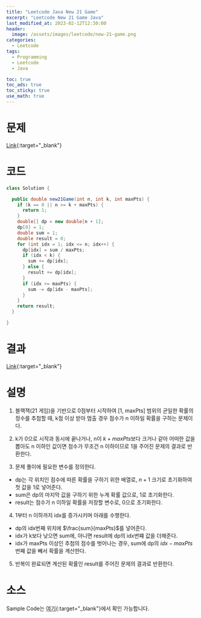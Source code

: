 ```yaml
---
title: "Leetcode Java New 21 Game"
excerpt: "Leetcode New 21 Game Java"
last_modified_at: 2023-02-12T12:30:00
header:
  image: /assets/images/leetcode/new-21-game.png
categories:
  - Leetcode
tags:
  - Programming
  - Leetcode
  - Java

toc: true
toc_ads: true
toc_sticky: true
use_math: true
---
```

# 문제
[Link](https://leetcode.com/problems/new-21-game){:target="_blank"}

# 코드
```java
class Solution {

  public double new21Game(int n, int k, int maxPts) {
    if (k == 0 || n >= k + maxPts) {
      return 1;
    }
    double[] dp = new double[n + 1];
    dp[0] = 1;
    double sum = 1;
    double result = 0;
    for (int idx = 1; idx <= n; idx++) {
      dp[idx] = sum / maxPts;
      if (idx < k) {
        sum += dp[idx];
      } else {
        result += dp[idx];
      }
      if (idx >= maxPts) {
        sum -= dp[idx - maxPts];
      }
    }
    return result;
  }

}
```

# 결과
[Link](https://leetcode.com/problems/new-21-game/submissions/896388326/){:target="_blank"}

# 설명
1. 블랙잭(21 게임)을 기반으로 0점부터 시작하여 [1, maxPts] 범위의 균일한 확률의 정수를 추첨할 때, k점 이상 받아 멈출 경우 점수가 n 이하일 확률을 구하는 문제이다.

2. k가 0으로 시작과 동시에 끝나거나, n이 $k + maxPts$보다 크거나 같아 어떠한 값을 뽑아도 n 이하인 값이면 점수가 무조건 n 이하이므로 1을 주어진 문제의 결과로 반환한다.

3. 문제 풀이에 필요한 변수를 정의한다.
- dp는 각 위치인 점수에 따른 확률을 구하기 위한 배열로, $n + 1$ 크기로 초기화하여 첫 값을 1로 넣어준다.
- sum은 dp의 마지막 값을 구하기 위한 누계 확률 값으로, 1로 초기화한다.
- result는 점수가 n 이하일 확률을 저장할 변수로, 0으로 초기화한다.

4. 1부터 n 이하까지 idx를 증가시키며 아래를 수행한다.
- dp의 idx번째 위치에 $\frac{sum}{maxPts}$를 넣어준다.
- idx가 k보다 낮으면 sum에, 아니면 result에 dp의 idx번쨰 값을 더해준다.
- idx가 maxPts 이상인 추첨의 점수를 벗어나는 경우, sum에 dp의 $idx - maxPts$번째 값을 빼서 확률을 계산한다.

5. 반복이 완료되면 계산된 확률인 result를 주어진 문제의 결과로 반환한다.

# 소스
Sample Code는 [여기](https://github.com/GracefulSoul/leetcode/blob/master/src/main/java/gracefulsoul/problems/New21Game.java){:target="_blank"}에서 확인 가능합니다.